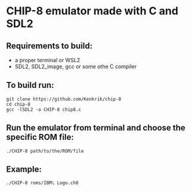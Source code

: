 # CHIP-8 emulator made with C and SDL2
## Requirements to build:
- a proper terminal or WSL2
- SDL2, SDL2_image, gcc or some othe C compiler



## To build run: 
    git clone https://github.com/Kenkrik/chip-8
    cd chip-8
    gcc -lSDL2 -o CHIP-8 chip8.c

## Run the emulator from terminal and choose the specific ROM file:
    ./CHIP-8 path/to/the/ROM/file

## Example:
    ./CHIP-8 roms/IBM\ Logo.ch8

